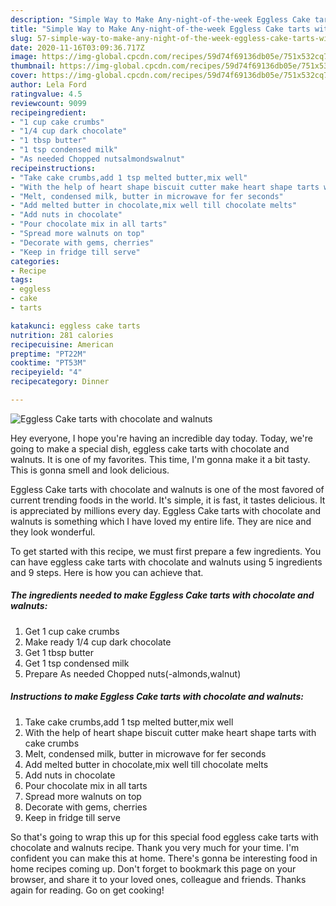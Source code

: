 ```yaml
---
description: "Simple Way to Make Any-night-of-the-week Eggless Cake tarts with chocolate and walnuts"
title: "Simple Way to Make Any-night-of-the-week Eggless Cake tarts with chocolate and walnuts"
slug: 57-simple-way-to-make-any-night-of-the-week-eggless-cake-tarts-with-chocolate-and-walnuts
date: 2020-11-16T03:09:36.717Z
image: https://img-global.cpcdn.com/recipes/59d74f69136db05e/751x532cq70/eggless-cake-tarts-with-chocolate-and-walnuts-recipe-main-photo.jpg
thumbnail: https://img-global.cpcdn.com/recipes/59d74f69136db05e/751x532cq70/eggless-cake-tarts-with-chocolate-and-walnuts-recipe-main-photo.jpg
cover: https://img-global.cpcdn.com/recipes/59d74f69136db05e/751x532cq70/eggless-cake-tarts-with-chocolate-and-walnuts-recipe-main-photo.jpg
author: Lela Ford
ratingvalue: 4.5
reviewcount: 9099
recipeingredient:
- "1 cup cake crumbs"
- "1/4 cup dark chocolate"
- "1 tbsp butter"
- "1 tsp condensed milk"
- "As needed Chopped nutsalmondswalnut"
recipeinstructions:
- "Take cake crumbs,add 1 tsp melted butter,mix well"
- "With the help of heart shape biscuit cutter make heart shape tarts with cake crumbs"
- "Melt, condensed milk, butter in microwave for fer seconds"
- "Add melted butter in chocolate,mix well till chocolate melts"
- "Add nuts in chocolate"
- "Pour chocolate mix in all tarts"
- "Spread more walnuts on top"
- "Decorate with gems, cherries"
- "Keep in fridge till serve"
categories:
- Recipe
tags:
- eggless
- cake
- tarts

katakunci: eggless cake tarts 
nutrition: 281 calories
recipecuisine: American
preptime: "PT22M"
cooktime: "PT53M"
recipeyield: "4"
recipecategory: Dinner

---
```



![Eggless Cake tarts with chocolate and walnuts](https://img-global.cpcdn.com/recipes/59d74f69136db05e/751x532cq70/eggless-cake-tarts-with-chocolate-and-walnuts-recipe-main-photo.jpg)

Hey everyone, I hope you're having an incredible day today. Today, we're going to make a special dish, eggless cake tarts with chocolate and walnuts. It is one of my favorites. This time, I'm gonna make it a bit tasty. This is gonna smell and look delicious.



Eggless Cake tarts with chocolate and walnuts is one of the most favored of current trending foods in the world. It's simple, it is fast, it tastes delicious. It is appreciated by millions every day. Eggless Cake tarts with chocolate and walnuts is something which I have loved my entire life. They are nice and they look wonderful.


To get started with this recipe, we must first prepare a few ingredients. You can have eggless cake tarts with chocolate and walnuts using 5 ingredients and 9 steps. Here is how you can achieve that.

<!--inarticleads1-->

##### The ingredients needed to make Eggless Cake tarts with chocolate and walnuts:

1. Get 1 cup cake crumbs
1. Make ready 1/4 cup dark chocolate
1. Get 1 tbsp butter
1. Get 1 tsp condensed milk
1. Prepare As needed Chopped nuts(-almonds,walnut)




<!--inarticleads2-->

##### Instructions to make Eggless Cake tarts with chocolate and walnuts:

1. Take cake crumbs,add 1 tsp melted butter,mix well
1. With the help of heart shape biscuit cutter make heart shape tarts with cake crumbs
1. Melt, condensed milk, butter in microwave for fer seconds
1. Add melted butter in chocolate,mix well till chocolate melts
1. Add nuts in chocolate
1. Pour chocolate mix in all tarts
1. Spread more walnuts on top
1. Decorate with gems, cherries
1. Keep in fridge till serve




So that's going to wrap this up for this special food eggless cake tarts with chocolate and walnuts recipe. Thank you very much for your time. I'm confident you can make this at home. There's gonna be interesting food in home recipes coming up. Don't forget to bookmark this page on your browser, and share it to your loved ones, colleague and friends. Thanks again for reading. Go on get cooking!
